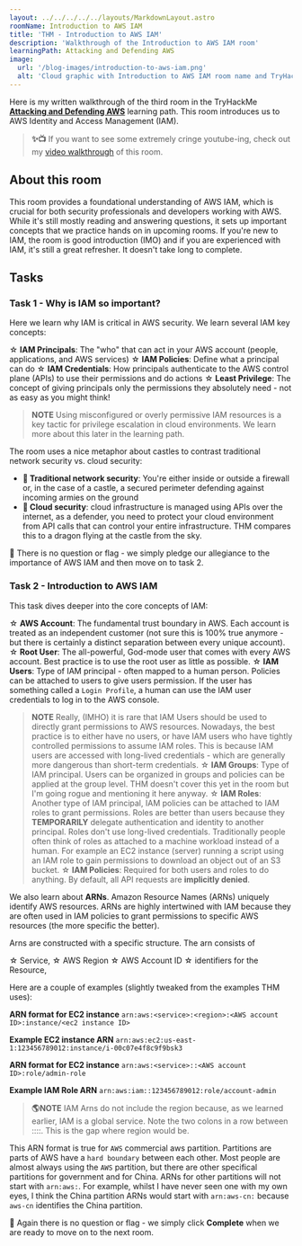 ```yaml
---
layout: ../../../../../layouts/MarkdownLayout.astro
roomName: Introduction to AWS IAM
title: 'THM - Introduction to AWS IAM'
description: 'Walkthrough of the Introduction to AWS IAM room'
learningPath: Attacking and Defending AWS
image:
  url: '/blog-images/introduction-to-aws-iam.png'
  alt: 'Cloud graphic with Introduction to AWS IAM room name and TryHackMe logo.'
---
```


Here is my written walkthrough of the third room in the TryHackMe **[Attacking and Defending AWS](https://tryhackme.com/path/outline/attackinganddefendingaws)** learning path. This room introduces us to AWS Identity and Access Management (IAM).

> **✨📺**
> If you want to see some extremely cringe youtube-ing, check out my [video walkthrough](https://youtu.be/VDe92PyEUcg?si=Ak4xR8uTMFA31Syt) of this room.

## About this room

This room provides a foundational understanding of AWS IAM, which is crucial for both security professionals and developers working with AWS. While it's still mostly reading and answering questions, it sets up important concepts that we practice hands on in upcoming rooms. If you're new to IAM, the room is good introduction (IMO) and if you are experienced with IAM, it's still a great refresher. It doesn't take long to complete.

## Tasks

### Task 1 - Why is IAM so important?

Here we learn why IAM is critical in AWS security. We learn several IAM key concepts:

&star; **IAM Principals**: The "who" that can act in your AWS account (people, applications, and AWS services)
&star; **IAM Policies**: Define what a principal can do
&star; **IAM Credentials**: How principals authenticate to the AWS control plane (APIs) to use their permissions and do actions
&star; **Least Privilege**: The concept of giving principals only the permissions they absolutely need - not as easy as you might think!

> **NOTE**
> Using misconfigured or overly permissive IAM resources is a key tactic for privilege escalation in cloud environments. We learn more about this later in the learning path.

The room uses a nice metaphor about castles to contrast traditional network security vs. cloud security:
- **🏰 Traditional network security**: You're either inside or outside a firewall or, in the case of a castle, a secured perimeter defending against incoming armies on the ground
- **🐉 Cloud security**: cloud infrastructure is managed using APIs over the internet, as a defender, you need to protect your cloud environment from API calls that can control your entire infrastructure. THM compares this to a dragon flying at the castle from the sky.

🚩 There is no question or flag - we simply pledge our allegiance to the importance of AWS IAM and then move on to task 2.

### Task 2 - Introduction to AWS IAM

This task dives deeper into the core concepts of IAM:

&star; **AWS Account**: The fundamental trust boundary in AWS. Each account is treated as an independent customer (not sure this is 100% true anymore - but there is certainly a distinct separation between every unique account).
&star; **Root User**: The all-powerful, God-mode user that comes with every AWS account. Best practice is to use the root user as little as possible.
&star; **IAM Users**: Type of IAM principal - often mapped to a human person. Policies can be attached to users to give users permission. If the user has something called a `Login Profile`, a human can use the IAM user credentials to log in to the AWS console.
  > **NOTE**
  > Really, (IMHO) it is rare that IAM Users should be used to directly grant permissions to AWS resources. Nowadays, the best practice is to either have no users, or have IAM users who have tightly controlled permissions to assume IAM roles. This is because IAM users are accessed with long-lived credentials - which are generally more dangerous than short-term credentials.
&star; **IAM Groups**: Type of IAM principal. Users can be organized in groups and policies can be applied at the group level. THM doesn't cover this yet in the room but I'm going rogue and mentioning it here anyway.
&star; **IAM Roles**: Another type of IAM principal, IAM policies can be attached to IAM roles to grant permissions. Roles are better than users because they **TEMPORARILY** delegate authentication and identity to another principal. Roles don't use long-lived credentials. Traditionally people often think of roles as attached to a machine workload instead of a human. For example an EC2 instance (server) running a script using an IAM role to gain permissions to download an object out of an S3 bucket.
&star; **IAM Policies**: Required for both users and roles to do anything. By default, all API requests are **implicitly denied**.

We also learn about **ARNs**. Amazon Resource Names (ARNs) uniquely identify AWS resources. ARNs are highly intertwined with IAM because they are often used in IAM policies to grant permissions to specific AWS resources (the more specific the better).

Arns are constructed with a specific structure. The arn consists of 

&star; Service, 
&star; AWS Region
&star; AWS Account ID
&star; identifiers for the Resource, 

Here are a couple of examples (slightly tweaked from the examples THM uses):

**ARN format for EC2 instance**
`arn:aws:<service>:<region>:<AWS account ID>:instance/<ec2 instance ID>`

**Example EC2 instance ARN**
`arn:aws:ec2:us-east-1:123456789012:instance/i-00c07e4f8c9f9bsk3`

**ARN format for EC2 instance**
`arn:aws:<service>::<AWS account ID>:role/admin-role`

**Example IAM Role ARN**
`arn:aws:iam::123456789012:role/account-admin`

> **🌎NOTE**
> IAM Arns do not include the region because, as we learned earlier, IAM is a global service. Note the two colons in a row between :<service>::<AWS account ID>:. This is the gap where region would be.

This ARN format is true for `AWS` commercial aws partition. Partitions are parts of AWS have a `hard boundary` between each other. Most people are almost always using the `AWS` partition, but there are other specifical partitions for government and for China. ARNs for other partitions will not start with `arn:aws:`. For example, whilst I have never seen one with my own eyes, I think the China partition ARNs would start with `arn:aws-cn:` because `aws-cn` identifies the China partition.

🚩 Again there is no question or flag - we simply click **Complete** when we are ready to move on to the next room.